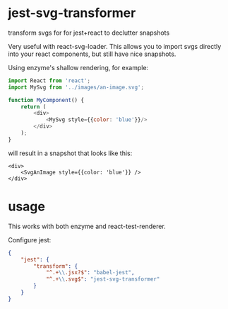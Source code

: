 # jest-svg-transformer

transform svgs for for jest+react to declutter snapshots

Very useful with react-svg-loader. This allows you to import
svgs directly into your react components, but still have nice snapshots.

Using enzyme's shallow rendering, for example:

```js
import React from 'react';
import MySvg from '../images/an-image.svg';

function MyComponent() {
    return (
        <div>
            <MySvg style={{color: 'blue'}}/>
        </div>
    );
}
```

will result in a snapshot that looks like this:

```
<div>
    <SvgAnImage style={{color: 'blue'}} />
</div>
```

# usage

This works with both enzyme and react-test-renderer.

Configure jest:

```json
{
    "jest": {
        "transform": {
            "^.+\\.jsx?$": "babel-jest",
            "^.+\\.svg$": "jest-svg-transformer"
        }
    }
}
```

